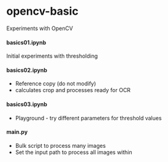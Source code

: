 # opencv-basic
Experiments with OpenCV

#### basics01.ipynb
Initial experiments with thresholding

#### basics02.ipynb
* Reference copy (do not modify)
* calculates crop and processes ready for OCR

#### basics03.ipynb
* Playground - try different parameters for threshold values

#### main.py
* Bulk script to process many images
* Set the input path to process all images within